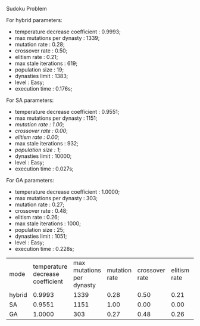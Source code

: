 Sudoku Problem

For hybrid parameters:
 - temperature decrease coefficient : 0.9993;
 - max mutations per dynasty : 1339;
 - mutation rate : 0.28;
 - crossover rate : 0.50;
 - elitism rate : 0.21;
 - max stale iterations : 619;
 - population size : 19;
 - dynasties limit : 1383;
 - level : Easy;
 - execution time : 0.176s;



For SA parameters:
 - temperature decrease coefficient : 0.9551;
 - max mutations per dynasty : 1151;
 - <em>mutation rate : 1.00</em>;
 - <em>crossover rate : 0.00</em>;
 - <em>elitism rate : 0.00</em>;
 - max stale iterations : 932;
 - <em>population size : 1</em>;
 - dynasties limit : 10000;
 - level : Easy;
 - execution time : 0.027s;



For GA parameters:
 - temperature decrease coefficient : 1.0000;
 - max mutations per dynasty : 303;
 - mutation rate : 0.27;
 - crossover rate : 0.48;
 - elitism rate : 0.26;
 - max stale iterations : 1000;
 - population size : 25;
 - dynasties limit : 1051;
 - level : Easy;
 - execution time : 0.228s;



<table><tr><td>mode<td>temperature
decrease
coefficient<td>max
mutations
per
dynasty<td>mutation
rate<td>crossover
rate<td>elitism
rate<td>max
stale
iterations<td>population
size<td>dynasties
limit<td>level<td>execution
time<tr><td>hybrid<td>0.9993<td>1339<td>0.28<td>0.50<td>0.21<td>619<td>19<td>1383<td>Easy<td>0.176s<tr><td>SA<td>0.9551<td>1151<td>1.00<td>0.00<td>0.00<td>932<td>1<td>10000<td>Easy<td>0.027s<tr><td>GA<td>1.0000<td>303<td>0.27<td>0.48<td>0.26<td>1000<td>25<td>1051<td>Easy<td>0.228s</table>